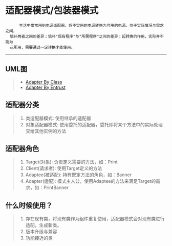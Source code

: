 # 适配器模式/包装器模式
          生活中常常用到电源适配器，将不实用的电源转换为可用的电源。位于实际情况与需求之间，
      填补两者之间的差异；填补"现有程序"与"所需程序"之间的差异；起转换的作用，实际并不能为
      己所用，需要通过一定转换才能使用。
-----------------------------------------------------------------------------

## UML图
>   * [Adapter By Class](/adapter_by_class.jpg)
>   * [Adapter By Entrust](/adapter_by_entrust.jpg)

## 适配器分类

> 1. 类适配器模式: 使用继承的适配器
> 2. 对象适配器模式: 使用委托的适配器，委托即将某个方法中的实际处理交给其他实例的方法

## 适配器角色

> 1. Target(对象): 负责定义需要的方法，如：Print
> 2. Client(请求者): 使用Target定义的方法
> 3. Adaptee(被适配): 持有既定方法的角色，如：Banner
> 4. Adapter(适配): 模式主人公，使用Adaptee的方法来满足Target的需求，如：PrintBanner

## 什么时候使用？
> 1. 存在现有类，将现有类作为组件重复使用，适配器模式会对现有类进行适配，生成新类。
> 2. 版本升级与兼容
> 3. 功能接近的类

  
        